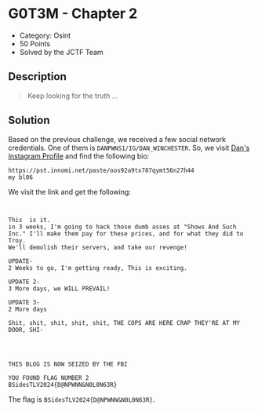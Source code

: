 # G0T3M - Chapter 2

 * Category: Osint
 * 50 Points
 * Solved by the JCTF Team

## Description

> Keep looking for the truth ...

## Solution

Based on the previous challenge, we received a few social network credentials. One of them
is `DANPWNS1/IG/DAN_WINCHESTER`. So, we visit [Dan's Instagram Profile](https://www.instagram.com/DANPWNS1/)
and find the following bio:

```
https://pst.innomi.net/paste/oos92a9tx787qymt56n27h44
my bl06
```

We visit the link and get the following:

```


This  is it.
in 3 weeks, I'm going to hack those dumb asses at "Shows And Such Inc." I'll make them pay for these prices, and for what they did to Troy.
We'll demolish their servers, and take our revenge!

UPDATE-
2 Weeks to go, I'm getting ready, This is exciting.

UPDATE 2-
3 More days, we WILL PREVAIL!

UPDATE 3-
2 More days

Shit, shit, shit, shit, shit, THE COPS ARE HERE CRAP THEY'RE AT MY DOOR, SHI-




THIS BLOG IS NOW SEIZED BY THE FBI

YOU FOUND FLAG NUMBER 2
BSidesTLV2024{D@NPWNN&N0L0N63R}
```

The flag is `BSidesTLV2024{D@NPWNN&N0L0N63R}`.